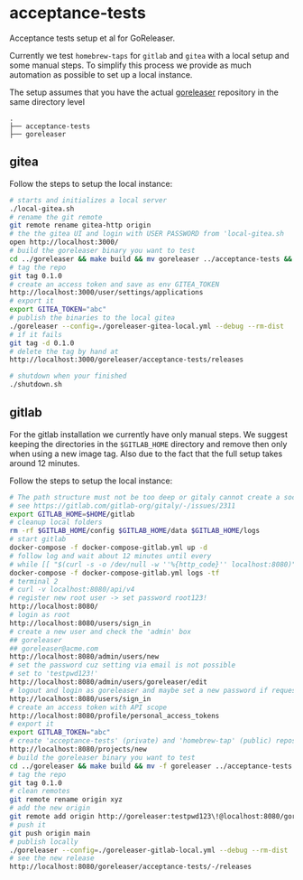 # acceptance-tests
Acceptance tests setup et al for GoReleaser.

Currently we test `homebrew-taps` for `gitlab` and `gitea` with a local
setup and some manual steps. To simplify this process we provide as much
automation as possible to set up a local instance.

The setup assumes that you have the actual [goreleaser](https://github.com/goreleaser/goreleaser)
repository in the same directory level

```console
.
├── acceptance-tests
├── goreleaser
```

## gitea

Follow the steps to setup the local instance:
```sh
# starts and initializes a local server
./local-gitea.sh
# rename the git remote
git remote rename gitea-http origin
# the the gitea UI and login with USER PASSWORD from 'local-gitea.sh
open http://localhost:3000/
# build the goreleaser binary you want to test
cd ../goreleaser && make build && mv goreleaser ../acceptance-tests && cd ../acceptance-tests
# tag the repo
git tag 0.1.0
# create an access token and save as env GITEA_TOKEN
http://localhost:3000/user/settings/applications
# export it
export GITEA_TOKEN="abc"
# publish the binaries to the local gitea
./goreleaser --config=./goreleaser-gitea-local.yml --debug --rm-dist
# if it fails 
git tag -d 0.1.0
# delete the tag by hand at
http://localhost:3000/goreleaser/acceptance-tests/releases

# shutdown when your finished
./shutdown.sh
```

## gitlab
For the gitlab installation we currently have only manual steps. We suggest keeping the 
directories in the `$GITLAB_HOME` directory and remove then only when using a new image tag.
Also due to the fact that the full setup takes around 12 minutes.

Follow the steps to setup the local instance:
```sh
# The path structure must not be too deep or gitaly cannot create a socket
# see https://gitlab.com/gitlab-org/gitaly/-/issues/2311
export GITLAB_HOME=$HOME/gitlab
# cleanup local folders
rm -rf $GITLAB_HOME/config $GITLAB_HOME/data $GITLAB_HOME/logs
# start gitlab
docker-compose -f docker-compose-gitlab.yml up -d
# follow log and wait about 12 minutes until every
# while [[ "$(curl -s -o /dev/null -w ''%{http_code}'' localhost:8080)" != "302" ]]; do echo "zzz..."; sleep 5; done
docker-compose -f docker-compose-gitlab.yml logs -tf
# terminal 2
# curl -v localhost:8080/api/v4
# register new root user -> set password root123!
http://localhost:8080/
# login as root
http://localhost:8080/users/sign_in
# create a new user and check the 'admin' box
## goreleaser
## goreleaser@acme.com
http://localhost:8080/admin/users/new
# set the password cuz setting via email is not possible
# set to 'testpwd123!'
http://localhost:8080/admin/users/goreleaser/edit
# logout and login as goreleaser and maybe set a new password if requested
http://localhost:8080/users/sign_in
# create an access token with API scope
http://localhost:8080/profile/personal_access_tokens
# export it
export GITLAB_TOKEN="abc"
# create 'acceptance-tests' (private) and 'homebrew-tap' (public) repository 
http://localhost:8080/projects/new
# build the goreleaser binary you want to test
cd ../goreleaser && make build && mv -f goreleaser ../acceptance-tests && cd ../acceptance-tests
# tag the repo
git tag 0.1.0
# clean remotes
git remote rename origin xyz
# add the new origin
git remote add origin http://goreleaser:testpwd123\!@localhost:8080/goreleaser/acceptance-tests.git
# push it 
git push origin main
# publish locally
./goreleaser --config=./goreleaser-gitlab-local.yml --debug --rm-dist
# see the new release
http://localhost:8080/goreleaser/acceptance-tests/-/releases
```

